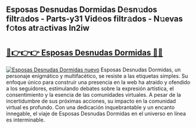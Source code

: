 ## Esposas Desnudas Dormidas D𝚎sn𝚞dos filtr𝚊dos - Parts-y31 Vid𝚎os filtr𝚊dos - N𝚞evas f𝚘tos atr𝚊ctivas ln2iw

# <h2><a href="http://mb0xpn5.tromn.icu/?c=Esposas+Desnudas+Dormidas">🔗👉👉👉 Esposas Desnudas Dormidas 🔗🔗</a></h2>

[![Esposas Desnudas Dormidas nuevo](https://i.imgur.com/pEAQMta.gif)](http://mb0xpn5.tromn.icu/?c=Esposas+Desnudas+Dormidas)
Esposas Desnudas Dormidas, un personaje enigmático y multifacético, se resiste a las etiquetas simples. Su enfoque único para construir una presencia en la web ha atraído y ofendido a los seguidores, estimulando debates sobre la expresión artística, el consentimiento y la esencia de las comunidades virtuales. A pesar de la incertidumbre de sus próximas acciones, su impacto en la comunidad virtual es profundo. Con una dedicación inquebrantable y un encanto innegable, el viaje de Esposas Desnudas Dormidas en el universo en línea es interminable.
